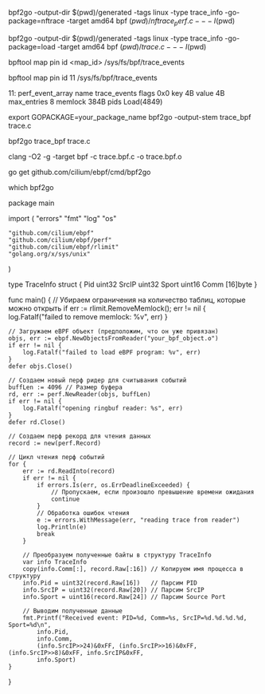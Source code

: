 bpf2go -output-dir $(pwd)/generated -tags linux -type trace_info -go-package=nftrace -target amd64 bpf $(pwd)/nftrace_perf.c -- -I$(pwd)

bpf2go -output-dir $(pwd)/generated -tags linux -type trace_info -go-package=load -target amd64 bpf $(pwd)/trace.c -- -I$(pwd)


bpftool map pin id <map_id> /sys/fs/bpf/trace_events

bpftool map pin id 11 /sys/fs/bpf/trace_events


11: perf_event_array  name trace_events  flags 0x0
        key 4B  value 4B  max_entries 8  memlock 384B
        pids Load(4849)


export GOPACKAGE=your_package_name
bpf2go -output-stem trace_bpf trace.c

bpf2go trace_bpf trace.c



clang -O2 -g -target bpf -c trace.bpf.c -o trace.bpf.o

go get github.com/cilium/ebpf/cmd/bpf2go

which bpf2go


package main

import (
	"errors"
	"fmt"
	"log"
	"os"

	"github.com/cilium/ebpf"
	"github.com/cilium/ebpf/perf"
	"github.com/cilium/ebpf/rlimit"
	"golang.org/x/sys/unix"
)

type TraceInfo struct {
	Pid   uint32
	SrcIP uint32
	Sport uint16
	Comm  [16]byte
}

func main() {
	// Убираем ограничения на количество таблиц, которые можно открыть
	if err := rlimit.RemoveMemlock(); err != nil {
		log.Fatalf("failed to remove memlock: %v", err)
	}

	// Загружаем eBPF объект (предположим, что он уже привязан)
	objs, err := ebpf.NewObjectsFromReader("your_bpf_object.o")
	if err != nil {
		log.Fatalf("failed to load eBPF program: %v", err)
	}
	defer objs.Close()

	// Создаем новый перф ридер для считывания событий
	buffLen := 4096 // Размер буфера
	rd, err := perf.NewReader(objs, buffLen)
	if err != nil {
		log.Fatalf("opening ringbuf reader: %s", err)
	}
	defer rd.Close()

	// Создаем перф рекорд для чтения данных
	record := new(perf.Record)

	// Цикл чтения перф событий
	for {
		err := rd.ReadInto(record)
		if err != nil {
			if errors.Is(err, os.ErrDeadlineExceeded) {
				// Пропускаем, если произошло превышение времени ожидания
				continue
			}
			// Обработка ошибок чтения
			e := errors.WithMessage(err, "reading trace from reader")
			log.Println(e)
			break
		}

		// Преобразуем полученные байты в структуру TraceInfo
		var info TraceInfo
		copy(info.Comm[:], record.Raw[:16]) // Копируем имя процесса в структуру
		info.Pid = uint32(record.Raw[16])   // Парсим PID
		info.SrcIP = uint32(record.Raw[20]) // Парсим SrcIP
		info.Sport = uint16(record.Raw[24]) // Парсим Source Port

		// Выводим полученные данные
		fmt.Printf("Received event: PID=%d, Comm=%s, SrcIP=%d.%d.%d.%d, Sport=%d\n",
			info.Pid,
			info.Comm,
			(info.SrcIP>>24)&0xFF, (info.SrcIP>>16)&0xFF, (info.SrcIP>>8)&0xFF, info.SrcIP&0xFF,
			info.Sport)
	}
}
